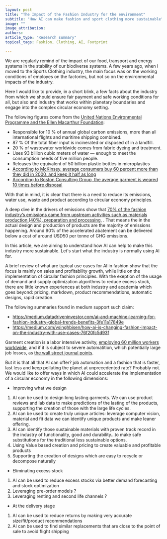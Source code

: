 ```yaml
---
layout: post
title: "The Impact of the Fashion Industry for the environment"
subtitle: "How AI can make fashion and sport clothing more sustainable"
image: ""
image_attribution: 
authors: 
article_type: "Research summary"
topical_tags: Fashion, Clothing, AI, Footprint

---
```


We are regularly remind of the impact of our food, transport and energy systems in the stability of our biodiverse systems. A few years ago, when I moved to the Sports
Clothing industry, the main focus was on the working conditions of employes on the factories, but not so on the environmental impacts of the industry.

Here I would like to provide, in a short blink, a few facts about the industry from which we should ensure fair payment and safe working conditions for all, but also
and industry that works within planetary boundaries and engage into the complex circular economy setting.

The following figures come from the [United Nations Environmental Programme and the Ellen Macarthur Foundation](https://www.worldbank.org/en/news/feature/2019/09/23/costo-moda-medio-ambiente):

* Responsible for 10 % of annual global carbon emissions, more than all international flights and maritime shipping combined. 
* 87 % Of the total fiber input is incinerated or disposed of in a landfill.
* 20 % of wastewater worldwide comes from fabric dyeing and treatment.
* Uses 93 billion cubic meters of water — enough to meet the consumption needs of five million people.
* Releases the equivalent of 50 billion plastic bottles in microplastics
* [According to McKinsey, average consumers buy 60 percent more than they did in 2000, and keep it half as long](https://www.mckinsey.com/industries/retail/our-insights/the-end-of-ownership-for-fashion-products)
* [According to Boston Consulting Group, the average garment is weared 10 times before disposal](http://media-publications.bcg.com/france/Pulse-of-the-Fashion-Industry2019.pdf)

With that in mind, it is clear that there is a need to reduce its emissions, water use, waste and product according to circular economy principles.

A deep dive in the drivers of emissions show that [70% of the fashion industry’s emissions came from upstream activities such as materials production (40%), preparation and processing](https://www.mckinsey.com/~/media/mckinsey/industries/retail/our%20insights/fashion%20on%20climate/fashion-on-climate-full-report.pdf),
. That means the in the actual design and production of products are the majority of emissions happening. Around 90% of the accelerated abatement can be delivered below a cost of around USD50 per tonne of GHG emissions.

In this article, we are aiming to understand how AI can help to make this industry more sustainable. Let's start what the industry is normally using AI for.

A brief review of what are typical use cases for AI in fashion show that the focus is mainly on sales and profitability growth, while little on the implementation
of circular fashion principles. With the exeption of the usage of demand and supply optimization algorithms to reduce excess stock, there are little known experiences at both industry and academia which goes beyond: pricing, markdown, product recommendations, automatic designs, rapid creation.

The following summaries found in medium support such claim: 

* https://medium.datadriveninvestor.com/ai-and-machine-learning-for-fashion-industry-global-trends-benefits-3fe11a17849e
* https://medium.com/vsinghbisen/how-ai-is-changing-fashion-impact-on-the-industry-with-use-cases-76f20fc5d93f

Garment creation is a labor intensive activity, [employing 60 million workers worldwide](https://fashionunited.com/global-fashion-industry-statistics), and if it is subject to severe automatition, which potentially large job losses, as [the wall street journal points](https://www.youtube.com/watch?v=OsSDI8wWAyQ).

But it is that all that AI can offer? job automation and a fashion that is faster, last less and keep polluting the planet at unprecedented rate? Probably not. We would like to offer ways in which AI could accelerate the implementation of a circular economy in the following dimensions:

* Improving what we design
1) AI can be used to design long lasting garments. We can use product reviews and lab data to make predictions of the lasting of the products, supporting the creation of those with the large life cycles.
2) AI can be used to create truly unique articles: leverage computer vision, material and fit data we can identify unique products and make leaner offering.
3) AI can identify those sustainable materials with proven track record in the industry of functionality, good and durability...to make safe substitutions for the traditional less sustainable options.
4) Using Value based creation and pricing to create valuable and profitable products
5) Supporting the creation of designs which are easy to recycle or decompose naturally

* Eliminating excess stock

1) AI can be used to reduce excess stocks via better demand forecasting and stock optimization
2) Leveraging pre-order models ?
3) Leveraging renting and second life channels ?

* At the delivery stage
1) AI can be used to reduce returns by making very accurate size/fit/product recommendations
2) AI can be used to find similar replacements that are close to the point of sale to avoid flight shipping











